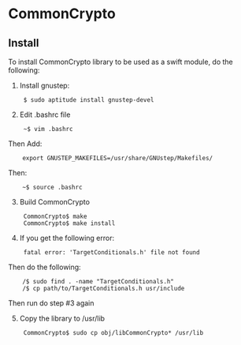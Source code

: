 # CommonCrypto

## Install
To install CommonCrypto library to be used as a swift module, do the following:

1. Install gnustep:

        $ sudo aptitude install gnustep-devel

2. Edit .bashrc file

        ~$ vim .bashrc 
Then Add:

        export GNUSTEP_MAKEFILES=/usr/share/GNUstep/Makefiles/
Then:

        ~$ source .bashrc
        
3. Build CommonCrypto

        CommonCrypto$ make
        CommonCrypto$ make install

4. If you get the following error:

        fatal error: 'TargetConditionals.h' file not found
Then do the following:

        /$ sudo find . -name "TargetConditionals.h"
        /$ cp path/to/TargetConditionals.h usr/include
Then run do step #3 again

5. Copy the library to /usr/lib

        CommonCrypto$ sudo cp obj/libCommonCrypto* /usr/lib

